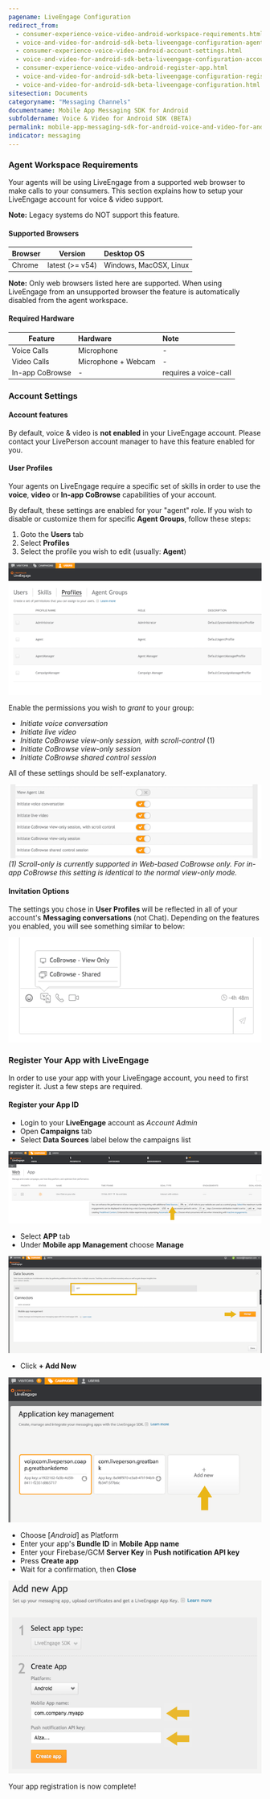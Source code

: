 ```yaml
---
pagename: LiveEngage Configuration
redirect_from:
  - consumer-experience-voice-video-android-workspace-requirements.html
  - voice-and-video-for-android-sdk-beta-liveengage-configuration-agent-workspace-requirements.html
  - consumer-experience-voice-video-android-account-settings.html
  - voice-and-video-for-android-sdk-beta-liveengage-configuration-account-settings.html
  - consumer-experience-voice-video-android-register-app.html
  - voice-and-video-for-android-sdk-beta-liveengage-configuration-register-your-app.html
  - voice-and-video-for-android-sdk-beta-liveengage-configuration.html
sitesection: Documents
categoryname: "Messaging Channels"
documentname: Mobile App Messaging SDK for Android
subfoldername: Voice & Video for Android SDK (BETA)
permalink: mobile-app-messaging-sdk-for-android-voice-and-video-for-android-sdk-beta-liveengage-configuration.html
indicator: messaging
---
```


### Agent Workspace Requirements

Your agents will be using LiveEngage from a supported web browser to make calls to your consumers. This section explains how to setup your LiveEngage account for voice & video support.

**Note:** Legacy systems do NOT support this feature.

#### Supported Browsers

| Browser | Version |  Desktop OS |
| ------------- |:-------------:|:-------------|
| Chrome | latest (>= v54)  | Windows, MacOSX, Linux |

**Note:** Only web browsers listed here are supported. When using LiveEngage from an unsupported browser the feature is automatically disabled from the agent workspace.

#### Required Hardware

| Feature	| Hardware | Note |
| --------|:---------|:-----|
| Voice Calls |	Microphone | - |
| Video Calls |	Microphone + Webcam |	- |
| In-app CoBrowse |	- | requires a voice-call |

### Account Settings

#### Account features

By default, voice & video is __not enabled__ in your LiveEngage account. Please contact your LivePerson account manager to have this feature enabled for you.

#### User Profiles

Your agents on LiveEngage require a specific set of skills in order to use the **voice**, **video** or **In-app CoBrowse** capabilities of your account.

By default, these settings are enabled for your "agent" role. If you wish to disable or customize them for specific **Agent Groups**, follow these steps:

  1. Goto the **Users** tab
  2. Select **Profiles**
  3. Select the profile you wish to edit (usually: __Agent__)


![Profiles1](img/le_profiles_01.png)

Enable the permissions you wish to _grant_ to your group:

  *  _Initiate voice conversation_
  *  _Initiate live video_
  *  _Initiate CoBrowse view-only session, with scroll-control_ (1)
  *  _Initiate CoBrowse view-only session_
  *  _Initiate CoBrowse shared control session_

All of these settings should be self-explanatory.


![Profiles2](img/le_profiles_02.png)
_(1) Scroll-only is currently supported in Web-based CoBrowse only. For in-app CoBrowse this setting is identical to the normal view-only mode._


#### Invitation Options
The settings you chose in **User Profiles** will be reflected in all of your account's **Messaging conversations** (not Chat). Depending on the features you enabled, you will see something similar to below:

  ![Conversation Features](img/le_conv_features.png)

### Register Your App with LiveEngage

In order to use your app with your LiveEngage account, you need to first register it. Just a few steps are required.

#### Register your App ID

  * Login to your **LiveEngage** account as _Account Admin_
  * Open **Campaigns** tab
  * Select **Data Sources** label below the campaigns list

![Data Sources](img/le_campaigns_datasources.png)

  * Select **APP** tab
  * Under **Mobile app Management** choose **Manage**

![Data Sources Apps](img/le_campaigns_datasources_apps.png)

  * Click **+ Add New**

![Data Sources App2](img/le_campaigns_datasources_apps_02.png)

  * Choose [*Android*] as Platform
  * Enter your app's **Bundle ID** in **Mobile App name**
  * Enter your Firebase/GCM **Server Key** in **Push notification API key**
  * Press __Create app__
  * Wait for a confirmation, then __Close__

![Data Sources Android](img/le_campaigns_datasources_apps_03_android.png)

Your app registration is now complete!
